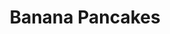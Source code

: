 ---
title: Banana Pancakes
metadata:
  title: Banana Pancakes
  course: Breakfast
  source: https://www.panmacmillan.com/blogs/lifestyle-wellbeing/joe-wicks-protein-pancakes-recipe-body-coach
  servings: '1'
ingredients:
- name: protein powder
  amount: 1 scoop
- name: oats
  amount: 25 g
- name: baking powder
  amount: 1 pinch
- name: coconut oil
  amount: 1 tsp
- name: banana
  amount: '1'
- name: egg
  amount: '1'
cookware:
- name: blender
- name: frying pan
- name: spatula
steps:
- description: Put banana, protein powder, egg, oats and baking powder into the blender
    and whizz until smooth.
- description: Add coconut oil to a frying pan on a high heat and then add a scoop
    of the mixture to the pan to cook (I use a 1/4 cup measure). Cook until it's solidified
    and then flip with a spatula to cook the other side.
- description: Work your way through the rest of the mixture, and then serve with
    your favourite toppings.

---